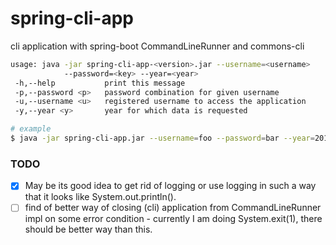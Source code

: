 # spring-cli-app
cli application with spring-boot CommandLineRunner and commons-cli

```bash
usage: java -jar spring-cli-app-<version>.jar --username=<username>
            --password=<key> --year=<year>
 -h,--help           print this message
 -p,--password <p>   password combination for given username
 -u,--username <u>   registered username to access the application
 -y,--year <y>       year for which data is requested

# example
$ java -jar spring-cli-app.jar --username=foo --password=bar --year=2017
```

### TODO
- [x] May be its good idea to get rid of logging or use logging in such a way that it looks like System.out.println().
- [ ] find of better way of closing (cli) application from CommandLineRunner impl on some error condition - currently I am doing System.exit(1), there should be better way than this.
